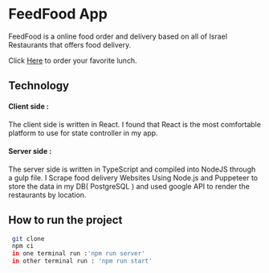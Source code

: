 # FeedFood App
FeedFood is a online food order and delivery based on all of Israel Restaurants that offers food delivery.

Click [Here](https://feed-food.herokuapp.com/) to order your favorite lunch.

## Technology
#### Client side :
The client side is written in React. I found that React is the most comfortable platform to use for state controller in my app.
 #### Server side :
The server side is written in TypeScript and compiled into NodeJS through a gulp file. 
I  Scrape food delivery Websites Using Node.js and Puppeteer 
to store the data in my DB( PostgreSQL ) and used google API to render the restaurants by location.
 ## How to run the project 
```bash
 git clone
 npm ci
 in one terminal run :'npm run server'
 in other terminal run : 'npm run start'
```

